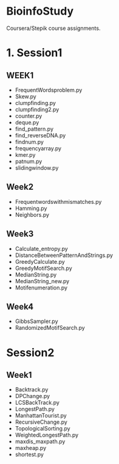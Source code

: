# BioinfoStudy

Coursera/Stepik course assignments.

# 1. Session1 
## WEEK1
- FrequentWordsproblem.py
- Skew.py
- clumpfinding.py
- clumpfinding2.py
- counter.py
- deque.py
- find_pattern.py
- find_reverseDNA.py
- findnum.py
- frequencyarray.py
- kmer.py
- patnum.py
- slidingwindow.py

## Week2
- Frequentwordswithmismatches.py
- Hamming.py
- Neighbors.py

## Week3
- Calculate_entropy.py
- DistanceBetweenPatternAndStrings.py
- GreedyCalculate.py
- GreedyMotifSearch.py
- MedianString.py
- MedianString_new.py
- Motifenumeration.py

## Week4
- GibbsSampler.py
- RandomizedMotifSearch.py

# Session2
## Week1
- Backtrack.py
- DPChange.py
- LCSBackTrack.py
- LongestPath.py
- ManhattanTourist.py
- RecursiveChange.py
- TopologicalSorting.py
- WeightedLongestPath.py
- maxdis_maxpath.py
- maxheap.py
- shortest.py
